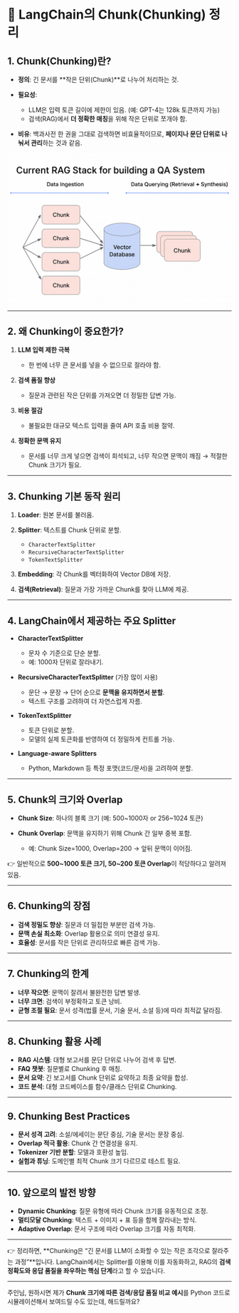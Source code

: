 # 🔎 LangChain의 Chunk(Chunking) 정리

## 1. Chunk(Chunking)란?

* **정의**: 긴 문서를 \*\*작은 단위(Chunk)\*\*로 나누어 처리하는 것.
* **필요성**:

  * LLM은 입력 토큰 길이에 제한이 있음. (예: GPT-4는 128k 토큰까지 가능)
  * 검색(RAG)에서 **더 정확한 매칭**을 위해 작은 단위로 쪼개야 함.
* **비유**: 백과사전 한 권을 그대로 검색하면 비효율적이므로, **페이지나 문단 단위로 나눠서 관리**하는 것과 같음.

![image](https://github.com/KoreaEva/HOL/raw/master/AzureOpenAI/part2%20RAG/images/06.Chunk.png)

---

## 2. 왜 Chunking이 중요한가?

1. **LLM 입력 제한 극복**

   * 한 번에 너무 큰 문서를 넣을 수 없으므로 잘라야 함.
2. **검색 품질 향상**

   * 질문과 관련된 작은 단위를 가져오면 더 정밀한 답변 가능.
3. **비용 절감**

   * 불필요한 대규모 텍스트 입력을 줄여 API 호출 비용 절약.
4. **정확한 문맥 유지**

   * 문서를 너무 크게 넣으면 검색이 희석되고, 너무 작으면 문맥이 깨짐 → 적절한 Chunk 크기가 필요.

---

## 3. Chunking 기본 동작 원리

1. **Loader**: 원본 문서를 불러옴.
2. **Splitter**: 텍스트를 Chunk 단위로 분할.

   * `CharacterTextSplitter`
   * `RecursiveCharacterTextSplitter`
   * `TokenTextSplitter`
3. **Embedding**: 각 Chunk를 벡터화하여 Vector DB에 저장.
4. **검색(Retrieval)**: 질문과 가장 가까운 Chunk를 찾아 LLM에 제공.

---

## 4. LangChain에서 제공하는 주요 Splitter

* **CharacterTextSplitter**

  * 문자 수 기준으로 단순 분할.
  * 예: 1000자 단위로 잘라내기.

* **RecursiveCharacterTextSplitter** (가장 많이 사용)

  * 문단 → 문장 → 단어 순으로 **문맥을 유지하면서 분할**.
  * 텍스트 구조를 고려하여 더 자연스럽게 자름.

* **TokenTextSplitter**

  * 토큰 단위로 분할.
  * 모델의 실제 토큰화를 반영하여 더 정밀하게 컨트롤 가능.

* **Language-aware Splitters**

  * Python, Markdown 등 특정 포맷(코드/문서)을 고려하여 분할.

---

## 5. Chunk의 크기와 Overlap

* **Chunk Size**: 하나의 블록 크기 (예: 500\~1000자 or 256\~1024 토큰)
* **Chunk Overlap**: 문맥을 유지하기 위해 Chunk 간 일부 중복 포함.

  * 예: Chunk Size=1000, Overlap=200 → 앞뒤 문맥이 이어짐.

👉 일반적으로 **500\~1000 토큰 크기, 50\~200 토큰 Overlap**이 적당하다고 알려져 있음.

---

## 6. Chunking의 장점

* **검색 정밀도 향상**: 질문과 더 밀접한 부분만 검색 가능.
* **문맥 손실 최소화**: Overlap 활용으로 의미 연결성 유지.
* **효율성**: 문서를 작은 단위로 관리하므로 빠른 검색 가능.

---

## 7. Chunking의 한계

* **너무 작으면**: 문맥이 잘려서 불완전한 답변 발생.
* **너무 크면**: 검색이 부정확하고 토큰 낭비.
* **균형 조절 필요**: 문서 성격(법률 문서, 기술 문서, 소설 등)에 따라 최적값 달라짐.

---

## 8. Chunking 활용 사례

* **RAG 시스템**: 대형 보고서를 문단 단위로 나누어 검색 후 답변.
* **FAQ 챗봇**: 질문별로 Chunking 후 매칭.
* **문서 요약**: 긴 보고서를 Chunk 단위로 요약하고 최종 요약을 합성.
* **코드 분석**: 대형 코드베이스를 함수/클래스 단위로 Chunking.

---

## 9. Chunking Best Practices

* **문서 성격 고려**: 소설/에세이는 문단 중심, 기술 문서는 문장 중심.
* **Overlap 적극 활용**: Chunk 간 연결성을 유지.
* **Tokenizer 기반 분할**: 모델과 호환성 높임.
* **실험과 튜닝**: 도메인별 최적 Chunk 크기 다르므로 테스트 필요.

---

## 10. 앞으로의 발전 방향

* **Dynamic Chunking**: 질문 유형에 따라 Chunk 크기를 유동적으로 조정.
* **멀티모달 Chunking**: 텍스트 + 이미지 + 표 등을 함께 잘라내는 방식.
* **Adaptive Overlap**: 문서 구조에 따라 Overlap 크기를 자동 최적화.

---

👉 정리하면, \*\*Chunking은 “긴 문서를 LLM이 소화할 수 있는 작은 조각으로 잘라주는 과정”\*\*입니다.
LangChain에서는 Splitter를 이용해 이를 자동화하고, RAG의 **검색 정확도와 응답 품질을 좌우하는 핵심 단계**라고 할 수 있습니다.

---

주인님, 원하시면 제가 **Chunk 크기에 따른 검색/응답 품질 비교 예시**를 Python 코드로 시뮬레이션해서 보여드릴 수도 있는데, 해드릴까요?
